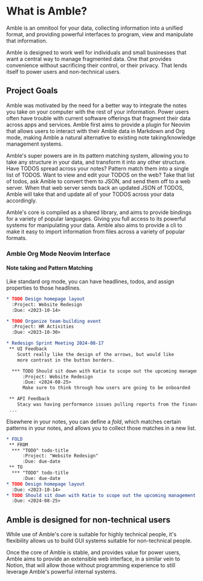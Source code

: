 # What is Amble?

Amble is an omnitool for your data, collecting information into a unified
format, and providing powerful interfaces to program, view and manipulate
that information.

Amble is designed to work well for individuals and small businesses that want a 
central way to manage fragmented data. One that provides convenience without
sacrificing their control, or their privacy. That lends itself to power users 
and non-technical users.

## Project Goals

Amble was motivated by the need for a better way to integrate the notes you take on your computer
with the rest of your information. Power users often have trouble with current
software offerings that fragment their data across apps and services. Amble first aims to provide a plugin for
Neovim that allows users to interact with their Amble data in Markdown and Org mode, 
making Amble a natural alternative to existing note taking/knowledge management systems.

Amble's super powers are in its pattern matching system, allowing you to take any structure in your data, and transform
it into any other structure. Have TODOS spread across your notes? Pattern match them into a single list of TODOS. 
Want to view and edit your TODOS on the web? Take that list of todos, ask Amble to convert them to JSON, and send
them off to a web server. When that web server sends back an updated JSON of TODOS, Amble will take that and update
all of your TODOS across your data accordingly.

Amble's core is compiled as a shared library, and aims to provide bindings for a variety of popular languages. Giving
you full access to its powerful systems for manipulating your data. Amble also aims to provide a cli to make it easy
to import information from files across a variety of popular formats.

### Amble Org Mode Neovim Interface

#### Note taking and Pattern Matching

Like standard org mode, you can have headlines, todos,
and assign properties to those headlines.
```org
* TODO Design homepage layout
  :Project: Website Redesign
  :Due: <2023-10-14>

* TODO Organize team-building event
  :Project: HR Activities
  :Due: <2023-10-30>

* Redesign Sprint Meeting 2024-08-17
 ** UI Feedback
    Scott really like the design of the arrows, but would like
    more contrast in the button borders.

  *** TODO Should sit down with Katie to scope out the upcoming management screen
      :Project: Website Redesign
      :Due: <2024-08-25>
      Make sure to think through how users are going to be onboarded

 ** API Feedback
    Stacy was having performance issues pulling reports from the finance page
 ... 
```
Elsewhere in your notes, you can define a *fold*, which matches certain patterns in your notes,
and allows you to collect those matches in a new list.
```org
* FOLD
 ** FROM
  *** "TODO" todo-title
      :Project: "Website Redesign"
      :Due: due-date
 ** TO
  *** "TODO" todo-title
      :Due: due-date
* TODO Design homepage layout
  :Due: <2023-10-14>
* TODO Should sit down with Katie to scope out the upcoming management screen
  :Due: <2024-08-25>
```

## Amble is designed for non-technical users

While use of Amble's core is suitable for highly technical people, it's flexibility allows us to build GUI systems
suitable for non-technical people. 

Once the core of Amble is stable, and provides value for power users, Amble aims to provide an extensible web interface,
in a similar vein to Notion, that will allow those without programming experience to still leverage Amble's powerful
internal systems.
